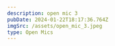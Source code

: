 ```yaml
---
description: open mic 3
pubDate: 2024-01-22T18:17:36.764Z
imgSrc: /assets/open_mic_3.jpeg
type: Open Mics
---
```

